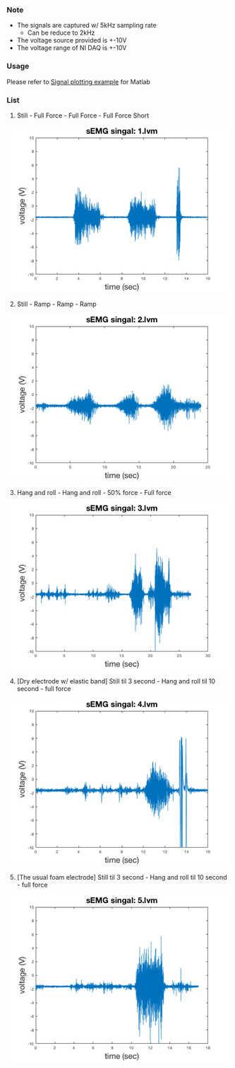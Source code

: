 ### Note
* The signals are captured w/ 5kHz sampling rate
    - Can be reduce to 2kHz
* The voltage source provided is +-10V
* The voltage range of NI DAQ is +-10V

### Usage
Please refer to [Signal plotting example](https://github.com/dymnz/sEMG/tree/master/ADC_NI_DAQ/Signal%20plotting%20example) for Matlab


### List
1. Still - Full Force - Full Force - Full Force Short

<p align="center"><img src="https://raw.githubusercontent.com/dymnz/sEMG/master/Signals/pics/1.png" alt="request_status"></p>

2. Still - Ramp - Ramp - Ramp

<p align="center"><img src="https://raw.githubusercontent.com/dymnz/sEMG/master/Signals/pics/2.png" alt="request_status"></p>

3. Hang and roll - Hang and roll - 50% force - Full force

<p align="center"><img src="https://raw.githubusercontent.com/dymnz/sEMG/master/Signals/pics/3.png" alt="request_status"></p>

4. [Dry electrode w/ elastic band] Still til 3 second - Hang and roll til 10 second - full force

<p align="center"><img src="https://raw.githubusercontent.com/dymnz/sEMG/master/Signals/pics/4.png" alt="request_status"></p> 

5. [The usual foam electrode] Still til 3 second - Hang and roll til 10 second - full force

<p align="center"><img src="https://raw.githubusercontent.com/dymnz/sEMG/master/Signals/pics/5.png" alt="request_status"></p> 


